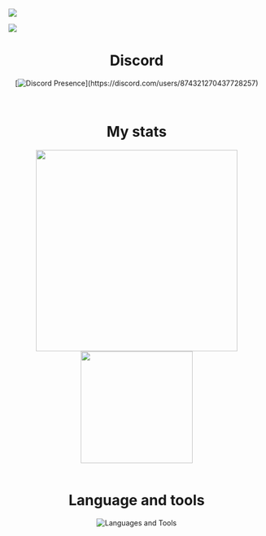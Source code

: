 #
<img
    src="https://media.discordapp.net/attachments/1080138474256080906/1247413217639141376/17_tuoi__15.jpg?ex=665fef96&is=665e9e16&hm=f47631933197307392619f44bbfa7135fbcb240c3734f938b28d4271a0f87a63&=&format=webp&width=1248&height=702"
/>

![](https://komarev.com/ghpvc/?username=CaSapChim)

<h1 align="center">Discord</h1>
<div align="center">

[![Discord Presence](https://lanyard-profile-readme.vercel.app/api/874321270437728257?theme=dark&bg=3a5d69&animated=true&hideDiscrim=true&borderRadius=30px&idleMessage=Toi%20thuong%20em%20lam.)](https://discord.com/users/874321270437728257)
</div>


<br>

<h1 align="center">My stats</h1>
<div align=center>
    <img
        width="396"
        src="https://github-readme-stats.vercel.app/api/top-langs/?username=CaSapChim&show_icons=true&layout=compact&bg_color=1e1e2e&text_color=cdd6f4&icon_color=cba6f7&title_color=a6e3a1"
    />
    <img
        height="220"
        src="https://github-readme-stats.vercel.app/api?username=CaSapChim&show_icons=true&bg_color=1e1e2e&text_color=cdd6f4&icon_color=cba6f7&title_color=a6e3a1"
    />
</div>
<br>

<h1 align="center">Language and tools</h1>
<p align="center">
    <img src="https://skillicons.dev/icons?i=c,cpp,md,html,css,js,ts,sass,tailwind,react,nodejs,git,github,mongodb,stackoverflow,vscode&theme=dark" alt="Languages and Tools" />

</p>
